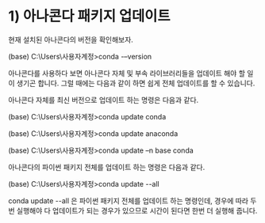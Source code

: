 # 1\)	아나콘다 패키지 업데이트

  
현재 설치된 아나콘다의 버전을 확인해보자.

\(base\) C:\Users\사용자계정&gt;conda -–version

아나콘다를 사용하다 보면 아나콘다 자체 및 부속 라이브러리들을 업데이트 해야 할 일이 생기곤 합니다. 그럴 때에는 다음과 같이 하면 쉽게 전체 업데이트를 할 수 있습니다.

아나콘다 자체를 최신 버전으로 업데이트 하는 명령은 다음과 같다.

\(base\) C:\Users\사용자계정&gt;conda update conda

\(base\) C:\Users\사용자계정&gt;conda update anaconda

\(base\) C:\Users\사용자계정&gt;conda update –n base conda

아나콘다의 파이썬 패키지 전체를 업데이트 하는 명령은 다음과 같다.

\(base\) C:\Users\사용자계정&gt;conda update --all

 conda update --all 은 파이썬 패키지 전체를 업데이트 하는 명령인데, 경우에 따라 두 번 실행해야 다 업데이트가 되는 경우가 있으므로 시간이 된다면 한번 더 실행해 줍니다.

